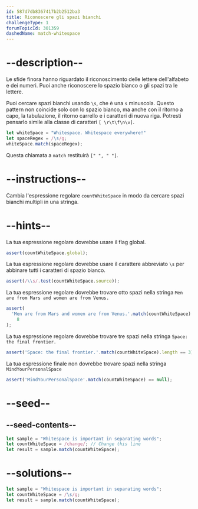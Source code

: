 ```yaml
---
id: 587d7db8367417b2b2512ba3
title: Riconoscere gli spazi bianchi
challengeType: 1
forumTopicId: 301359
dashedName: match-whitespace
---
```


# --description--

Le sfide finora hanno riguardato il riconoscimento delle lettere dell'alfabeto e dei numeri. Puoi anche riconoscere lo spazio bianco o gli spazi tra le lettere.

Puoi cercare spazi bianchi usando `\s`, che è una `s` minuscola. Questo pattern non coincide solo con lo spazio bianco, ma anche con il ritorno a capo, la tabulazione, il ritorno carrello e i caratteri di nuova riga. Potresti pensarlo simile alla classe di caratteri `[ \r\t\f\n\v]`.

```js
let whiteSpace = "Whitespace. Whitespace everywhere!"
let spaceRegex = /\s/g;
whiteSpace.match(spaceRegex);
```

Questa chiamata a `match` restituirà `[" ", " "]`.
# --instructions--

Cambia l'espressione regolare `countWhiteSpace` in modo da cercare spazi bianchi multipli in una stringa.

# --hints--

La tua espressione regolare dovrebbe usare il flag global.

```js
assert(countWhiteSpace.global);
```

La tua espressione regolare dovrebbe usare il carattere abbreviato `\s` per abbinare tutti i caratteri di spazio bianco.

```js
assert(/\\s/.test(countWhiteSpace.source));
```

La tua espressione regolare dovrebbe trovare otto spazi nella stringa `Men are from Mars and women are from Venus.`

```js
assert(
  'Men are from Mars and women are from Venus.'.match(countWhiteSpace).length ==
    8
);
```

La tua espressione regolare dovrebbe trovare tre spazi nella stringa `Space: the final frontier.`

```js
assert('Space: the final frontier.'.match(countWhiteSpace).length == 3);
```

La tua espressione finale non dovrebbe trovare spazi nella stringa `MindYourPersonalSpace`

```js
assert('MindYourPersonalSpace'.match(countWhiteSpace) == null);
```

# --seed--

## --seed-contents--

```js
let sample = "Whitespace is important in separating words";
let countWhiteSpace = /change/; // Change this line
let result = sample.match(countWhiteSpace);
```

# --solutions--

```js
let sample = "Whitespace is important in separating words";
let countWhiteSpace = /\s/g;
let result = sample.match(countWhiteSpace);
```
